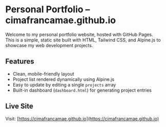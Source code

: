 # Personal Portfolio – cimafrancamae.github.io

Welcome to my personal portfolio website, hosted with GitHub Pages.  
This is a simple, static site built with HTML, Tailwind CSS, and Alpine.js to showcase my web development projects.

## Features

- Clean, mobile-friendly layout
- Project list rendered dynamically using Alpine.js
- Easy to update by editing a single `projects` array
- Built-in dashboard (`dashboard.html`) for generating project entries

## Live Site

Visit: [https://cimafrancamae.github.io](https://cimafrancamae.github.io)
